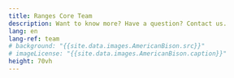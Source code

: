 ```yaml
---
title: Ranges Core Team
description: Want to know more? Have a question? Contact us.
lang: en
lang-ref: team
# background: "{{site.data.images.AmericanBison.src}}"
# imageLicense: "{{site.data.images.AmericanBison.caption}}"
height: 70vh
---
```

